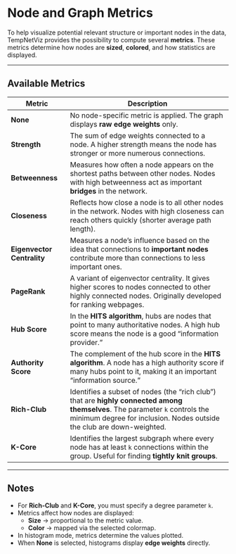 # Node and Graph Metrics

To help visualize potential relevant structure or important nodes in the data, TempNetViz provides the possibility to compute several **metrics**.
These metrics determine how nodes are **sized**, **colored**, and how statistics are displayed.

---

## Available Metrics

| Metric | Description |
|--------|-------------|
| **None** | No node-specific metric is applied. The graph displays **raw edge weights** only. |
| **Strength** | The sum of edge weights connected to a node. A higher strength means the node has stronger or more numerous connections. |
| **Betweenness** | Measures how often a node appears on the shortest paths between other nodes. Nodes with high betweenness act as important **bridges** in the network. |
| **Closeness** | Reflects how close a node is to all other nodes in the network. Nodes with high closeness can reach others quickly (shorter average path length). |
| **Eigenvector Centrality** | Measures a node’s influence based on the idea that connections to **important nodes** contribute more than connections to less important ones. |
| **PageRank** | A variant of eigenvector centrality. It gives higher scores to nodes connected to other highly connected nodes. Originally developed for ranking webpages. |
| **Hub Score** | In the **HITS algorithm**, hubs are nodes that point to many authoritative nodes. A high hub score means the node is a good “information provider.” |
| **Authority Score** | The complement of the hub score in the **HITS algorithm**. A node has a high authority score if many hubs point to it, making it an important “information source.” |
| **Rich-Club** | Identifies a subset of nodes (the “rich club”) that are **highly connected among themselves**. The parameter `k` controls the minimum degree for inclusion. Nodes outside the club are down-weighted. |
| **K-Core** | Identifies the largest subgraph where every node has at least `k` connections within the group. Useful for finding **tightly knit groups**. |

---

## Notes

- For **Rich-Club** and **K-Core**, you must specify a degree parameter `k`.  
- Metrics affect how nodes are displayed:  
  - **Size** → proportional to the metric value.  
  - **Color** → mapped via the selected colormap.  
- In histogram mode, metrics determine the values plotted.  
- When **None** is selected, histograms display **edge weights** directly.  

